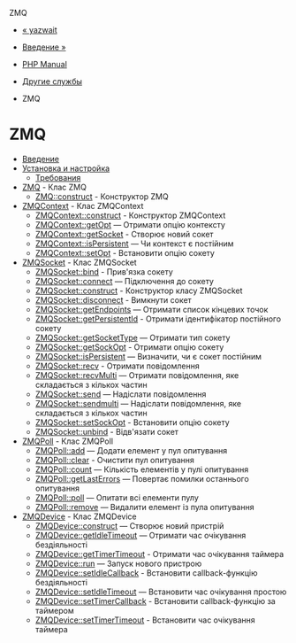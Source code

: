 ZMQ

-   [« yazwait](function.yaz-wait.html)
    
-   [Введение »](intro.zmq.html)
    
-   [PHP Manual](index.html)
    
-   [Другие службы](refs.remote.other.html)
    
-   ZMQ
    

# ZMQ

-   [Введение](intro.zmq.html)
-   [Установка и настройка](zmq.setup.html)
    -   [Требования](zmq.requirements.html)
-   [ZMQ](class.zmq.html) - Клас ZMQ
    -   [ZMQ::construct](zmq.construct.html) - Конструктор ZMQ
-   [ZMQContext](class.zmqcontext.html) - Клас ZMQContext
    -   [ZMQContext::construct](zmqcontext.construct.html) - Конструктор ZMQContext
    -   [ZMQContext::getOpt](zmqcontext.getopt.html) — Отримати опцію контексту
    -   [ZMQContext::getSocket](zmqcontext.getsocket.html) - Створює новий сокет
    -   [ZMQContext::isPersistent](zmqcontext.ispersistent.html) — Чи контекст є постійним
    -   [ZMQContext::setOpt](zmqcontext.setopt.html) - Встановити опцію сокету
-   [ZMQSocket](class.zmqsocket.html) - Клас ZMQSocket
    -   [ZMQSocket::bind](zmqsocket.bind.html) - Прив'язка сокету
    -   [ZMQSocket::connect](zmqsocket.connect.html) — Підключення до сокету
    -   [ZMQSocket::construct](zmqsocket.construct.html) - Конструктор класу ZMQSocket
    -   [ZMQSocket::disconnect](zmqsocket.disconnect.html) - Вимкнути сокет
    -   [ZMQSocket::getEndpoints](zmqsocket.getendpoints.html) — Отримати список кінцевих точок
    -   [ZMQSocket::getPersistentId](zmqsocket.getpersistentid.html) - Отримати ідентифікатор постійного сокету
    -   [ZMQSocket::getSocketType](zmqsocket.getsockettype.html) — Отримати тип сокету
    -   [ZMQSocket::getSockOpt](zmqsocket.getsockopt.html) - Отримати опцію сокету
    -   [ZMQSocket::isPersistent](zmqsocket.ispersistent.html) — Визначити, чи є сокет постійним
    -   [ZMQSocket::recv](zmqsocket.recv.html) - Отримати повідомлення
    -   [ZMQSocket::recvMulti](zmqsocket.recvmulti.html) — Отримати повідомлення, яке складається з кількох частин
    -   [ZMQSocket::send](zmqsocket.send.html) — Надіслати повідомлення
    -   [ZMQSocket::sendmulti](zmqsocket.sendmulti.html) — Надіслати повідомлення, яке складається з кількох частин
    -   [ZMQSocket::setSockOpt](zmqsocket.setsockopt.html) - Встановити опцію сокету
    -   [ZMQSocket::unbind](zmqsocket.unbind.html) - Відв'язати сокет
-   [ZMQPoll](class.zmqpoll.html) - Клас ZMQPoll
    -   [ZMQPoll::add](zmqpoll.add.html) — Додати елемент у пул опитування
    -   [ZMQPoll::clear](zmqpoll.clear.html) - Очистити пул опитування
    -   [ZMQPoll::count](zmqpoll.count.html) — Кількість елементів у пулі опитування
    -   [ZMQPoll::getLastErrors](zmqpoll.getlasterrors.html) — Повертає помилки останнього опитування
    -   [ZMQPoll::poll](zmqpoll.poll.html) — Опитати всі елементи пулу
    -   [ZMQPoll::remove](zmqpoll.remove.html) — Видалити елемент із пула опитування
-   [ZMQDevice](class.zmqdevice.html) - Клас ZMQDevice
    -   [ZMQDevice::construct](zmqdevice.construct.html) — Створює новий пристрій
    -   [ZMQDevice::getIdleTimeout](zmqdevice.getidletimeout.html) — Отримати час очікування бездіяльності
    -   [ZMQDevice::getTimerTimeout](zmqdevice.gettimertimeout.html) - Отримати час очікування таймера
    -   [ZMQDevice::run](zmqdevice.run.html) — Запуск нового пристрою
    -   [ZMQDevice::setIdleCallback](zmqdevice.setidlecallback.html) - Встановити callback-функцію бездіяльності
    -   [ZMQDevice::setIdleTimeout](zmqdevice.setidletimeout.html) — Встановити час очікування простою
    -   [ZMQDevice::setTimerCallback](zmqdevice.settimercallback.html) - Встановити callback-функцію за таймером
    -   [ZMQDevice::setTimerTimeout](zmqdevice.settimertimeout.html) - Встановити час очікування таймера